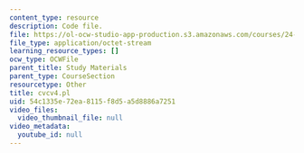 ```yaml
---
content_type: resource
description: Code file.
file: https://ol-ocw-studio-app-production.s3.amazonaws.com/courses/24-964-topics-in-phonology-fall-2004/54c1335e72ea8115f8d5a5d8886a7251_cvcv4.pl
file_type: application/octet-stream
learning_resource_types: []
ocw_type: OCWFile
parent_title: Study Materials
parent_type: CourseSection
resourcetype: Other
title: cvcv4.pl
uid: 54c1335e-72ea-8115-f8d5-a5d8886a7251
video_files:
  video_thumbnail_file: null
video_metadata:
  youtube_id: null
---
```

